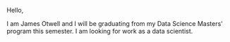Hello,

I am James Otwell and I will be graduating from my Data Science Masters' program this semester. I am looking for work as a data scientist.

<!---
jqotwell/jqotwell is a ✨ special ✨ repository because its `README.md` (this file) appears on your GitHub profile.
You can click the Preview link to take a look at your changes.
--->
